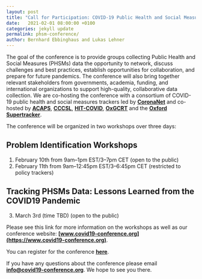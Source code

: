 ```yaml
---
layout: post
title: "Call for Participation: COVID-19 Public Health and Social Measures (PHSMs) Data Coverage Conference"
date:   2021-02-01 08:00:00 +0100
categories: jekyll update
permalink: phsm-conference/
author: Bernhard Ebbinghaus and Lukas Lehner
---
```


The goal of the conference is to provide groups collecting Public Health and Social Measures (PHSMs) data the opportunity to  network, discuss challenges and best practices, establish opportunities for collaboration, and prepare for future pandemics. The conference will also bring together relevant stakeholders from governments, academia, funding, and international organizations to support high-quality, collaborative data collection. We are co-hosting the conference with a consortium of COVID-19 public health and social measures trackers led by **[CoronaNet](https://www.coronanet-project.org/)** and co-hosted by **[ACAPS](https://www.acaps.org/covid-19-government-measures-dataset)**, **[CCCSL](http://covid19-interventions.com/CCCSLgraph/)**, **[HIT-COVID](https://akuko.io/post/covid-intervention-tracking)**, **[OxGCRT](https://www.bsg.ox.ac.uk/covidtracker)** and the **[Oxford Supertracker](https://supertracker.spi.ox.ac.uk/)**.
 
The conference will be organized in two workshops over three days: 
 
## Problem Identification Workshops
1. February 10th from 9am–1pm EST/3–7pm CET (open to the public)
2. February 11th from 9am–12:45pm EST/3–6:45pm CET (restricted to policy trackers)
 
## Tracking PHSMs Data: Lessons Learned from the COVID19 Pandemic
3. March 3rd (time TBD) (open to the public)

Please see this link for more information on the workshops as well as our conference website: **[www.covid19-conference.org](https://www.covid19-conference.org)**.
 
You can register for the conference **[here](https://eu.jotform.com/form/210176154664353)**.
 
If you have any questions about the conference please email **[info@covid19-conference.org](mailto:info@covid19-conference.org)**. We hope to see you there.
